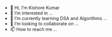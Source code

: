 - 👋 Hi, I’m Kishore Kumar
- 👀 I’m interested in ...
- 🌱 I’m currently learning DSA and Algorithms ...
- 💞️ I’m looking to collaborate on ...
- 📫 How to reach me ...

<!---
Kishore025/Kishore025 is a ✨ special ✨ repository because its `README.md` (this file) appears on your GitHub profile.
You can click the Preview link to take a look at your changes.
--->
